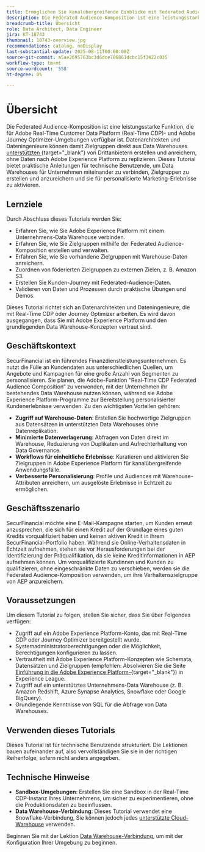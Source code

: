 ```yaml
---
title: Ermöglichen Sie kanalübergreifende Einblicke mit Federated Audience Composition
description: Die Federated Audience-Komposition ist eine leistungsstarke Funktion, mit der Datenarchitekten und Dateningenieure Zielgruppen direkt aus Data Warehouses von Drittanbietern erstellen und anreichern können.
breadcrumb-title: Übersicht
role: Data Architect, Data Engineer
jira: KT-18743
thumbnail: 18743-overview.jpg
recommendations: catalog, noDisplay
last-substantial-update: 2025-08-11T00:00:00Z
source-git-commit: a5ae2695763bc3d6dce786861dcbc15f3422c035
workflow-type: tm+mt
source-wordcount: '558'
ht-degree: 0%

---
```



# Übersicht

Die Federated Audience-Komposition ist eine leistungsstarke Funktion, die für Adobe Real-Time Customer Data Platform (Real-Time CDP)- und Adobe Journey Optimizer-Umgebungen verfügbar ist. Datenarchitekten und Dateningenieure können damit Zielgruppen direkt aus Data Warehouses [unterstützten ](https://experienceleague.adobe.com/en/docs/federated-audience-composition/using/start/access-prerequisites){target="_blank"} von Drittanbietern erstellen und anreichern, ohne Daten nach Adobe Experience Platform zu replizieren. Dieses Tutorial bietet praktische Anleitungen für technische Benutzende, um Data Warehouses für Unternehmen miteinander zu verbinden, Zielgruppen zu erstellen und anzureichern und sie für personalisierte Marketing-Erlebnisse zu aktivieren.

## Lernziele

Durch Abschluss dieses Tutorials werden Sie:

- Erfahren Sie, wie Sie Adobe Experience Platform mit einem Unternehmens-Data Warehouse verbinden.
- Erfahren Sie, wie Sie Zielgruppen mithilfe der Federated Audience-Komposition erstellen und verwalten.
- Erfahren Sie, wie Sie vorhandene Zielgruppen mit Warehouse-Daten anreichern.
- Zuordnen von föderierten Zielgruppen zu externen Zielen, z. B. Amazon S3.
- Erstellen Sie Kunden-Journey mit Federated-Audience-Daten.
- Validieren von Daten und Prozessen durch praktische Übungen und Demos.

Dieses Tutorial richtet sich an Datenarchitekten und Dateningenieure, die mit Real-Time CDP oder Journey Optimizer arbeiten. Es wird davon ausgegangen, dass Sie mit Adobe Experience Platform und den grundlegenden Data Warehouse-Konzepten vertraut sind.

## Geschäftskontext

SecurFinancial ist ein führendes Finanzdienstleistungsunternehmen. Es nutzt die Fülle an Kundendaten aus unterschiedlichen Quellen, um Angebote und Kampagnen für eine große Anzahl von Segmenten zu personalisieren. Sie planen, die Adobe-Funktion &quot;Real-Time CDP Federated Audience Composition“ zu verwenden, mit der Unternehmen ihr bestehendes Data Warehouse nutzen können, während sie Adobe Experience Platform-Programme zur Bereitstellung personalisierter Kundenerlebnisse verwenden. Zu den wichtigsten Vorteilen gehören:

- **Zugriff auf Warehouse-Daten**: Erstellen Sie hochwertige Zielgruppen aus Datensätzen in unterstützten Data Warehouses ohne Datenreplikation.
- **Minimierte Datenverlagerung**: Abfragen von Daten direkt im Warehouse, Reduzierung von Duplikaten und Aufrechterhaltung von Data Governance.
- **Workflows für einheitliche Erlebnisse**: Kuratieren und aktivieren Sie Zielgruppen in Adobe Experience Platform für kanalübergreifende Anwendungsfälle.
- **Verbesserte Personalisierung**: Profile und Audiences mit Warehouse-Attributen anreichern, um ausgelöste Erlebnisse in Echtzeit zu ermöglichen.

## Geschäftsszenario

SecurFinancial möchte eine E-Mail-Kampagne starten, um Kunden erneut anzusprechen, die sich für einen Kredit auf der Grundlage eines guten Kredits vorqualifiziert haben und keinen aktiven Kredit in ihrem SecurFinancial-Portfolio haben. Während sie Online-Verhaltensdaten in Echtzeit aufnehmen, stehen sie vor Herausforderungen bei der Identifizierung der Präqualifikation, da sie keine Kreditinformationen in AEP aufnehmen können. Um vorqualifizierte Kundinnen und Kunden zu qualifizieren, ohne eingeschränkte Daten zu verschieben, werden sie die Federated Audience-Komposition verwenden, um ihre Verhaltenszielgruppe von AEP anzureichern.



## Voraussetzungen

Um diesem Tutorial zu folgen, stellen Sie sicher, dass Sie über Folgendes verfügen:

- Zugriff auf ein Adobe Experience Platform-Konto, das mit Real-Time CDP oder Journey Optimizer bereitgestellt wurde.
- Systemadministratorberechtigungen oder die Möglichkeit, Berechtigungen konfigurieren zu lassen.
- Vertrautheit mit Adobe Experience Platform-Konzepten wie Schemata, Datensätzen und Zielgruppen (empfohlen: Absolvieren Sie die Seite [Einführung in die Adobe Experience Platform-](https://experienceleague.adobe.com/en/playlists/experience-platform-introduction?lang=en){target="_blank"}) in Experience League.
- Zugriff auf ein unterstütztes Unternehmens-Data Warehouse (z. B. Amazon Redshift, Azure Synapse Analytics, Snowflake oder Google BigQuery).
- Grundlegende Kenntnisse von SQL für die Abfrage von Data Warehouses.

## Verwenden dieses Tutorials

Dieses Tutorial ist für technische Benutzende strukturiert. Die Lektionen bauen aufeinander auf, also vervollständigen Sie sie in der richtigen Reihenfolge, sofern nicht anders angegeben.

## Technische Hinweise

- **Sandbox-Umgebungen**: Erstellen Sie eine Sandbox in der Real-Time CDP-Instanz Ihres Unternehmens, um sicher zu experimentieren, ohne die Produktionsdaten zu beeinflussen.
- **Data Warehouse-Verbindung**: Dieses Tutorial verwendet eine Snowflake-Verbindung, Sie können jedoch jedes [unterstützte Cloud-Warehouse](https://experienceleague.adobe.com/en/docs/federated-audience-composition/using/start/access-prerequisites) verwenden.

Beginnen Sie mit der Lektion [Data Warehouse-Verbindung](data-warehouse-connection.md), um mit der Konfiguration Ihrer Umgebung zu beginnen.
